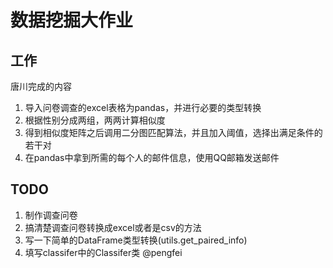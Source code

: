 # 数据挖掘大作业

## 工作
唐川完成的内容

1. 导入问卷调查的excel表格为pandas，并进行必要的类型转换
2. 根据性别分成两组，两两计算相似度
3. 得到相似度矩阵之后调用二分图匹配算法，并且加入阈值，选择出满足条件的若干对
4. 在pandas中拿到所需的每个人的邮件信息，使用QQ邮箱发送邮件

## TODO
1. 制作调查问卷
2. 搞清楚调查问卷转换成excel或者是csv的方法
3. 写一下简单的DataFrame类型转换(utils.get_paired_info)
4. 填写classifer中的Classifer类 @pengfei
